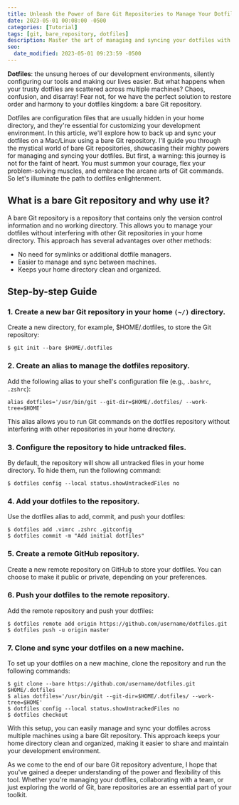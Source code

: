 ```yaml
---
title: Unleash the Power of Bare Git Repositories to Manage Your Dotfiles
date: 2023-05-01 00:08:00 -0500
categories: [Tutorial]
tags: [git, bare_repository, dotfiles]
description: Master the art of managing and syncing your dotfiles with bare Git repositories! Follow this comprehensive guide for seamless dotfiles backup across multiple machines.
seo:
  date_modified: 2023-05-01 09:23:59 -0500
---
```


**Dotfiles**: the unsung heroes of our development environments, silently configuring our tools and making our lives easier. But what happens when your trusty dotfiles are scattered across multiple machines? Chaos, confusion, and disarray! Fear not, for we have the perfect solution to restore order and harmony to your dotfiles kingdom: a bare Git repository.

Dotfiles are configuration files that are usually hidden in your home directory, and they're essential for customizing your development environment. In this article, we'll explore how to back up and sync your dotfiles on a Mac/Linux using a bare Git repository. I'll guide you through the mystical world of bare Git repositories, showcasing their mighty powers for managing and syncing your dotfiles. But first, a warning: this journey is not for the faint of heart. You must summon your courage, flex your problem-solving muscles, and embrace the arcane arts of Git commands. So let's illuminate the path to dotfiles enlightenment.

## What is a bare Git repository and why use it?
A bare Git repository is a repository that contains only the version control information and no working directory. This allows you to manage your dotfiles without interfering with other Git repositories in your home directory. This approach has several advantages over other methods:

- No need for symlinks or additional dotfile managers.
- Easier to manage and sync between machines.
- Keeps your home directory clean and organized.

## Step-by-step Guide

### 1. Create a new bar Git repository in your home `(~/)` directory.

Create a new directory, for example, $HOME/.dotfiles, to store the Git repository:

```
$ git init --bare $HOME/.dotfiles
```

### 2. Create an alias to manage the dotfiles repository.

Add the following alias to your shell's configuration file (e.g., `.bashrc`, `.zshrc`):

```
alias dotfiles='/usr/bin/git --git-dir=$HOME/.dotfiles/ --work-tree=$HOME'
```

This alias allows you to run Git commands on the dotfiles repository without interfering with other repositories in your home directory.

### 3. Configure the repository to hide untracked files.

By default, the repository will show all untracked files in your home directory. To hide them, run the following command:

```
$ dotfiles config --local status.showUntrackedFiles no
```

### 4. Add your dotfiles to the repository.

Use the dotfiles alias to add, commit, and push your dotfiles:

```
$ dotfiles add .vimrc .zshrc .gitconfig
$ dotfiles commit -m "Add initial dotfiles"
```

### 5. Create a remote GitHub repository.

Create a new remote repository on GitHub to store your dotfiles. You can choose to make it public or private, depending on your preferences.


### 6. Push your dotfiles to the remote repository.

Add the remote repository and push your dotfiles:

```
$ dotfiles remote add origin https://github.com/username/dotfiles.git
$ dotfiles push -u origin master
```

### 7. Clone and sync your dotfiles on a new machine.

To set up your dotfiles on a new machine, clone the repository and run the following commands:

```
$ git clone --bare https://github.com/username/dotfiles.git $HOME/.dotfiles
$ alias dotfiles='/usr/bin/git --git-dir=$HOME/.dotfiles/ --work-tree=$HOME'
$ dotfiles config --local status.showUntrackedFiles no
$ dotfiles checkout
```

With this setup, you can easily manage and sync your dotfiles across multiple machines using a bare Git repository. This approach keeps your home directory clean and organized, making it easier to share and maintain your development environment.

As we come to the end of our bare Git repository adventure, I hope that you've gained a deeper understanding of the power and flexibility of this tool. Whether you're managing your dotfiles, collaborating with a team, or just exploring the world of Git, bare repositories are an essential part of your toolkit.

